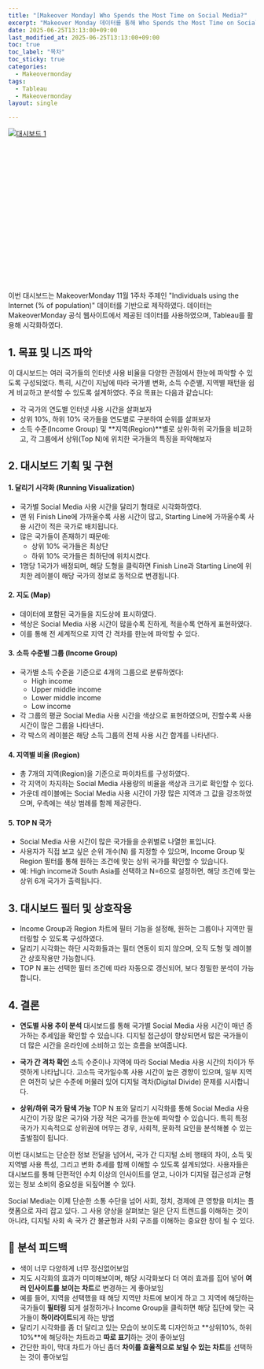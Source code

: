 ```yaml
---
title: "[Makeover Monday] Who Spends the Most Time on Social Media?"
excerpt: "Makeover Monday 데이터를 통해 Who Spends the Most Time on Social Media? 대시보드 만들기②"
date: 2025-06-25T13:13:00+09:00
last_modified_at: 2025-06-25T13:13:00+09:00
toc: true
toc_label: "목차"
toc_sticky: true
categories:
  - Makeovermonday
tags:
  - Tableau
  - Makeovermonday
layout: single

---
```

<div class="tableauPlaceholder" id="vizResponsive"
     style="position: relative; width: 100%; padding-bottom: 62.5%; height: 0;">
  <noscript>
    <a href="#">
      <img alt="대시보드 1"
           src="https://public.tableau.com/static/images/Ai/WhoSpendstheMostTimeonSocialMediamakeovermonday/1/1_rss.png"
           style="border: none" />
    </a>
  </noscript>
  <object class="tableauViz"
          style="position: absolute; top: 0; left: 0; width: 100%; height: 100%;">
    <param name="host_url" value="https%3A%2F%2Fpublic.tableau.com%2F" />
    <param name="embed_code_version" value="3" />
    <param name="site_root" value="" />
    <param name="name" value="WhoSpendstheMostTimeonSocialMediamakeovermonday/1" />
    <param name="tabs" value="no" />
    <param name="toolbar" value="yes" />
    <param name="static_image" value="https://public.tableau.com/static/images/Ai/WhoSpendstheMostTimeonSocialMediamakeovermonday/1/1_rss.png" />
    <param name="animate_transition" value="yes" />
    <param name="display_static_image" value="yes" />
    <param name="display_spinner" value="yes" />
    <param name="display_overlay" value="yes" />
    <param name="display_count" value="yes" />
    <param name="language" value="ko-KR" />
  </object>
</div>

<script type="text/javascript">
  window.addEventListener('DOMContentLoaded', function () {
    var divElement = document.getElementById('vizResponsive');
    var vizElement = divElement.getElementsByTagName('object')[0];
    if (vizElement) {
      var scriptElement = document.createElement('script');
      scriptElement.src = 'https://public.tableau.com/javascripts/api/viz_v1.js';
      vizElement.parentNode.insertBefore(scriptElement, vizElement);
    }
  });
</script>

이번 대시보드는 MakeoverMonday 11월 1주차 주제인 "Individuals using the Internet (% of population)" 데이터를 기반으로 제작하였다.
데이터는 MakeoverMonday 공식 웹사이트에서 제공된 데이터를 사용하였으며, Tableau를 활용해 시각화하였다.

## 1. 목표 및 니즈 파악

이 대시보드는 여러 국가들의 인터넷 사용 비율을 다양한 관점에서 한눈에 파악할 수 있도록 구성되었다.
특히, 시간이 지남에 따라 국가별 변화, 소득 수준별, 지역별 패턴을 쉽게 비교하고 분석할 수 있도록 설계하였다.
주요 목표는 다음과 같습니다:

- 각 국가의 연도별 인터넷 사용 시간을 살펴보자
- 상위 10%, 하위 10% 국가들을 연도별로 구분하여 순위를 살펴보자
- 소득 수준(Income Group) 및 **지역(Region)**별로 상위·하위 국가들을 비교하고, 각 그룹에서 상위(Top N)에 위치한 국가들의 특징을 파악해보자

## 2. 대시보드 기획 및 구현
#### 1. 달리기 시각화 (Running Visualization)
- 국가별 Social Media 사용 시간을 달리기 형태로 시각화하였다.
- 맨 위 Finish Line에 가까울수록 사용 시간이 많고, Starting Line에 가까울수록 사용 시간이 적은 국가로 배치됩니다.
- 많은 국가들이 존재하기 때문에:
  - 상위 10% 국가들은 최상단
  - 하위 10% 국가들은 최하단에 위치시켰다.
- 1명당 1국가가 배정되며, 해당 도형을 클릭하면 Finish Line과 Starting Line에 위치한 레이블이 해당 국가의 정보로 동적으로 변경됩니다.

#### 2. 지도 (Map)
- 데이터에 포함된 국가들을 지도상에 표시하였다.
- 색상은 Social Media 사용 시간이 많을수록 진하게, 적을수록 연하게 표현하였다.
- 이를 통해 전 세계적으로 지역 간 격차를 한눈에 파악할 수 있다.

#### 3. 소득 수준별 그룹 (Income Group)
- 국가별 소득 수준을 기준으로 4개의 그룹으로 분류하였다:
  - High income
  - Upper middle income
  - Lower middle income
  - Low income
- 각 그룹의 평균 Social Media 사용 시간을 색상으로 표현하였으며, 진할수록 사용 시간이 많은 그룹을 나타낸다.
- 각 박스의 레이블은 해당 소득 그룹의 전체 사용 시간 합계를 나타낸다.

#### 4. 지역별 비율 (Region)
- 총 7개의 지역(Region)을 기준으로 파이차트를 구성하였다.
- 각 지역이 차지하는 Social Media 사용량의 비율을 색상과 크기로 확인할 수 있다.
- 가운데 레이블에는 Social Media 사용 시간이 가장 많은 지역과 그 값을 강조하였으며, 우측에는 색상 범례를 함께 제공한다.

#### 5. TOP N 국가
- Social Media 사용 시간이 많은 국가들을 순위별로 나열한 표입니다.
- 사용자가 직접 보고 싶은 순위 개수(N) 를 지정할 수 있으며, Income Group 및 Region 필터를 통해 원하는 조건에 맞는 상위 국가를 확인할 수 있습니다.
- 예: High income과 South Asia를 선택하고 N=6으로 설정하면, 해당 조건에 맞는 상위 6개 국가가 출력됩니다.

## 3. 대시보드 필터 및 상호작용
- Income Group과 Region 차트에 필터 기능을 설정해, 원하는 그룹이나 지역만 필터링할 수 있도록 구성하였다.
- 달리기 시각화는 하단 시각화들과는 필터 연동이 되지 않으며, 오직 도형 및 레이블 간 상호작용만 가능합니다.
- TOP N 표는 선택한 필터 조건에 따라 자동으로 갱신되어, 보다 정밀한 분석이 가능합니다.

## 4. 결론
- **연도별 사용 추이 분석**
대시보드를 통해 국가별 Social Media 사용 시간이 매년 증가하는 추세임을 확인할 수 있습니다. 디지털 접근성이 향상되면서 많은 국가들이 더 많은 시간을 온라인에 소비하고 있는 흐름을 보여줍니다.

- **국가 간 격차 확인**
소득 수준이나 지역에 따라 Social Media 사용 시간의 차이가 뚜렷하게 나타납니다. 고소득 국가일수록 사용 시간이 높은 경향이 있으며, 일부 지역은 여전히 낮은 수준에 머물러 있어 디지털 격차(Digital Divide) 문제를 시사합니다.

- **상위/하위 국가 탐색 가능**
TOP N 표와 달리기 시각화를 통해 Social Media 사용 시간이 가장 많은 국가와 가장 적은 국가를 한눈에 파악할 수 있습니다.
특히 특정 국가가 지속적으로 상위권에 머무는 경우, 사회적, 문화적 요인을 분석해볼 수 있는 출발점이 됩니다.

이번 대시보드는 단순한 정보 전달을 넘어서, 국가 간 디지털 소비 행태의 차이, 소득 및 지역별 사용 특성, 그리고 변화 추세를 함께 이해할 수 있도록 설계되었다.
사용자들은 대시보드를 통해 단편적인 수치 이상의 인사이트를 얻고, 나아가 디지털 접근성과 균형 있는 정보 소비의 중요성을 되짚어볼 수 있다.

Social Media는 이제 단순한 소통 수단을 넘어 사회, 정치, 경제에 큰 영향을 미치는 플랫폼으로 자리 잡고 있다.
그 사용 양상을 살펴보는 일은 단지 트렌드를 이해하는 것이 아니라, 디지털 사회 속 국가 간 불균형과 사회 구조를 이해하는 중요한 창이 될 수 있다.

## 💬 분석 피드백

- 색이 너무 다양하게 너무 정신없어보임
- 지도 시각화의 효과가 미미해보이며, 해당 시각화보다 더 여러 효과를 집어 넣어 **여러 인사이트를 보이는 차트**로 변경하는 게 좋아보임
- 예를 들어, 지역을 선택했을 때 해당 지역만 차트에 보이게 하고 그 지역에 해당하는 국가들이 **필터링** 되게 설정하거나 Income Group을 클릭하면 해당 집단에 맞는 국가들이 **하이라이트**되게 하는 방법
- 달리기 시각화를 좀 더 달리고 있는 모습이 보이도록 디자인하고 **상위10%, 하위 10%**에 해당하는 차트라고 **따로 표기**하는 것이 좋아보임
- 간단한 파이, 막대 차트가 아닌 좀더 **차이를 효율적으로 보일 수 있는 차트**를 선택하는 것이 좋아보임

<!-- <div class='tableauPlaceholder' id='viz1750651696925' style='position: relative'><noscript><a href='#'><img alt='대시보드 1 ' src='https:&#47;&#47;public.tableau.com&#47;static&#47;images&#47;Ai&#47;AidWorkerSecurityIncidentsmakeovermonday&#47;1&#47;1_rss.png' style='border: none' /></a></noscript><object class='tableauViz'  style='display:none;'><param name='host_url' value='https%3A%2F%2Fpublic.tableau.com%2F' /> <param name='embed_code_version' value='3' /> <param name='site_root' value='' /><param name='name' value='AidWorkerSecurityIncidentsmakeovermonday&#47;1' /><param name='tabs' value='no' /><param name='toolbar' value='yes' /><param name='static_image' value='https:&#47;&#47;public.tableau.com&#47;static&#47;images&#47;Ai&#47;AidWorkerSecurityIncidentsmakeovermonday&#47;1&#47;1.png' /> <param name='animate_transition' value='yes' /><param name='display_static_image' value='yes' /><param name='display_spinner' value='yes' /><param name='display_overlay' value='yes' /><param name='display_count' value='yes' /><param name='language' value='ko-KR' /></object></div>                <script type='text/javascript'>                    var divElement = document.getElementById('viz1750651696925');                    var vizElement = divElement.getElementsByTagName('object')[0];                    if ( divElement.offsetWidth > 800 ) { vizElement.style.width='100%';vizElement.style.height=(divElement.offsetWidth*0.75)+'px';} else if ( divElement.offsetWidth > 500 ) { vizElement.style.width='100%';vizElement.style.height=(divElement.offsetWidth*0.75)+'px';} else { vizElement.style.width='100%';vizElement.style.height='3577px';}                     var scriptElement = document.createElement('script');                    scriptElement.src = 'https://public.tableau.com/javascripts/api/viz_v1.js';                    vizElement.parentNode.insertBefore(scriptElement, vizElement);                </script> -->